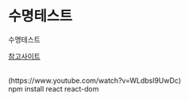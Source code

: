 # 수명테스트

수명테스트

[참고사이트](https://find-my-roomie.vercel.app/)

<br/>
(https://www.youtube.com/watch?v=WLdbsl9UwDc)
<br/>
npm install react react-dom
<br/>

<br/>
